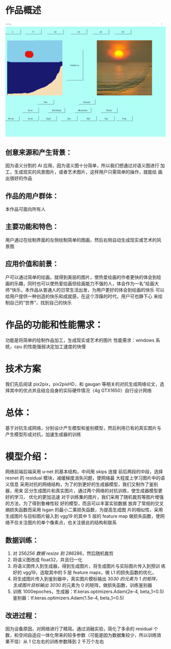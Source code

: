 # 作品概述
![image](图片1.png)

## 创意来源和产生背景：
因为语义分割的 AI 应用，因为语义图十分简单，所以我们想通过对语义图进行
加工，生成现实的风景图片，或者艺术图片，这样用户只需简单的操作，就能绘
画出很好的作品
## 作品的用户群体：
本作品可面向所有人
## 主要功能和特色：
用户通过在绘制界面的左侧绘制简单的图画，然后右侧自动生成现实或艺术的风
景图
## 应用价值和前景：
户可以通过简单的绘画，就得到美丽的图片，使热爱绘画的作者更快的体会到绘
画的乐趣，同时也可以使热爱绘画但绘画能力不强的人，体会作为一名“绘画大
师”快乐，本作品从普通人的日常生活出发，为用户更好的体会到绘画的快乐
可以给用户提供一种创造的快乐和成就感，在这个浮躁的时代，用户可也静下心
来绘制自己的“世界”，找到自己的快乐

# 作品的功能和性能需求：
功能是将简单的绘制作品加工，生成现实或艺术的图片
性能需求：windows 系统，cpu 的性能强弱决定加工速度的快慢

# 技术方案
我们先后阅读 pix2pix，pix2pixHD，和 gaugan 等相关的对抗生成网络论文，选
择其中的优点并且结合自身的实际硬件情况（4g GTX1650）自行设计网络
# 总体：
基于对抗生成网络，分别设计产生模型和鉴别模型，然后利用已有的真实图片与
产生模型形成对抗，加速生成器的训练
# 模型介绍：
网络前端后端采用 u-net 的基本结构，中间用 skips 连接
前后两段的中段，选择 resnet 的 residual 模块，减缓梯度消失问题，使网络最
大程度上学习图片中的语义信息
采用对抗的网络结构，为了的到更好的生成器模型，我们又制作了鉴别器，用来
区分生成图片和真实图片，通过两个网络的对抗训练，使生成器模型更好的学习，
优化的更加迅速
对于训练集的图片，我们采用了随机裁剪等图片增强的方法，为了得到鲁棒性较
好的模型，而且可以丰富实验数据
放弃了常规的交叉熵损失函数而采用 lsgan 的最小二乘损失函数，为提高生成图
片的相似性，采用生成图片与目标图片输入到 vgg19 的其中 5 层的 feature map
做损失函数，使网络不仅关注图片的单个像素点，也关注彼此的结构和联系

## 数据训练：
1. 对 256*256 数据 resize 到 286*286，然后随机裁剪
2. 将语义图改成 float32，并且归一化
3. 将语义图传入到生成器，得到生成图片，将生成图片与实际图片传入到预训
练好的 vgg19，选取其中的 5 层 feature maps，做 L1 的损失函数的优化，
4. 将生成图片传入到鉴别器中，真实图片模标输出 30*30 的元素为 1 的矩阵，
生成图片目标输出 30*30 的元素为 0 的矩阵，做损失函数，训练鉴别器
5. 训练 1000epoches，生成器：tf.keras.optimizers.Adam(2e-4, beta_1=0.5)
鉴别器：tf.keras.optimizers.Adam(1.5e-4, beta_1=0.5)
## 改进过程：
因为设备原因，对网络进行了精简。通过消融实验，简化了多余的 residual 个
数，和空间自适应一体化带来的较多参数（可能是因为数据集较少，所以训练效
果不佳）从 1 亿左右的训练参数降到 2 千万个左右



